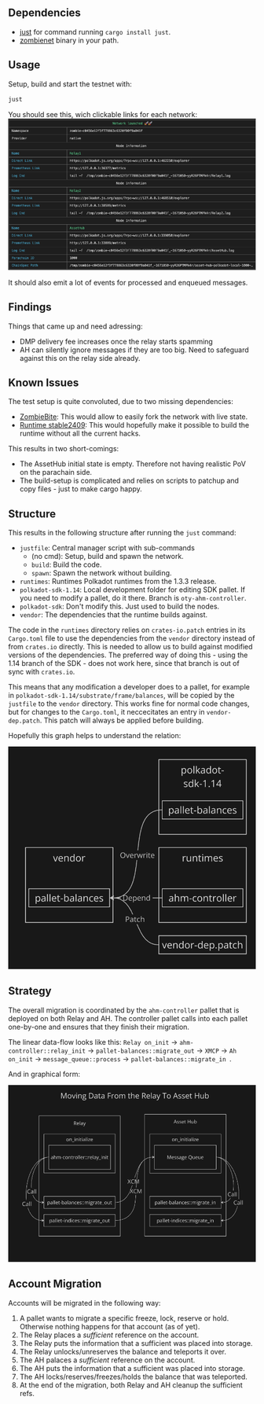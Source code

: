 ## Dependencies

- [just](https://github.com/casey/just) for command running `cargo install just`.
- [zombienet](https://github.com/paritytech/zombienet/releases/) binary in your path.

## Usage

Setup, build and start the testnet with:

```sh
just
```

You should see this, wich clickable links for each network:
![img](./.assets/spawned.png)

It should also emit a lot of events for processed and enqueued messages.

## Findings

Things that came up and need adressing:
- DMP delivery fee increases once the relay starts spamming
- AH can silently ignore messages if they are too big. Need to safeguard against this on the relay side already.

## Known Issues

The test setup is quite convoluted, due to two missing dependencies:
- [ZombieBite](https://github.com/pepoviola/zombie-bite): This would allow to easily fork the network with live state.
- [Runtime stable2409](https://github.com/polkadot-fellows/runtimes/pull/490): This would hopefully make it possible to build the runtime without all the current hacks.

This results in two short-comings:
- The AssetHub initial state is empty. Therefore not having realistic PoV on the parachain side.
- The build-setup is complicated and relies on scripts to patchup and copy files - just to make cargo happy.

## Structure

This results in the following structure after running the `just` command:
- `justfile`: Central manager script with sub-commands
	- (no cmd): Setup, build and spawn the network.
	- `build`: Build the code.
	- `spawn`: Spawn the network without building.
- `runtimes`: Runtimes Polkadot runtimes from the 1.3.3 release.
- `polkadot-sdk-1.14`: Local development folder for editing SDK pallet. If you need to modify a pallet, do it there. Branch is `oty-ahm-controller`.
- `polkadot-sdk`: Don't modify this. Just used to build the nodes.
- `vendor`: The dependencies that the runtime builds against.

The code in the `runtimes` directory relies on `crates-io.patch` entries in its `Cargo.toml` file to use the dependencies from the `vendor` directory instead of from `crates.io` directly. This is needed to allow us to build against modified versions of the dependencies. The preferred way of doing this - using the 1.14 branch of the SDK - does not work here, since that branch is out of sync with `crates.io`.

This means that any modification a developer does to a pallet, for example in `polkadot-sdk-1.14/substrate/frame/balances`, will be copied by the `justfile` to the `vendor` directory. This works fine for normal code changes, but for changes to the `Cargo.toml`, it neccecitates an entry in `vendor-dep.patch`. This patch will always be applied before building.

Hopefully this graph helps to understand the relation:

![setup](.assets/setup.png)

## Strategy

The overall migration is coordinated by the `ahm-controller` pallet that is deployed on both Relay and AH. The controller pallet calls into each pallet one-by-one and ensures that they finish their migration.

The linear data-flow looks like this:
`Relay on_init` -> `ahm-controller::relay_init` -> `pallet-balances::migrate_out` -> `XMCP` -> `Ah on_init` -> `message_queue::process` -> `pallet-balances::migrate_in `.

And in graphical form:

![data-flow](.assets/data-flow.png)

## Account Migration

Accounts will be migrated in the following way:
1. A pallet wants to migrate a specific freeze, lock, reserve or hold. Otherwise nothing happens for that account (as of yet).
2. The Relay places a *sufficient* reference on the account.
3. The Relay puts the information that a sufficient was placed into storage.
4. The Relay unlocks/unreserves the balance and teleports it over.
5. The AH palaces a *sufficient* reference on the account.
6. The AH puts the information that a sufficient was placed into storage.
7. The AH locks/reserves/freezes/holds the balance that was teleported.
8. At the end of the migration, both Relay and AH cleanup the sufficient refs.
